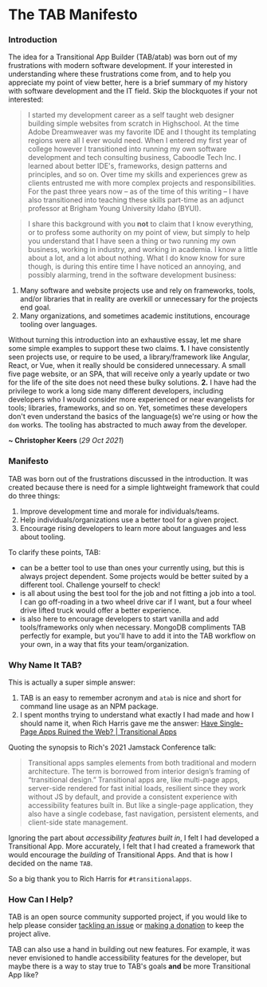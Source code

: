 # The TAB Manifesto

### Introduction
The idea for a Transitional App Builder (TAB/atab) was born out of my frustrations with modern software development. If your interested in understanding where these frustrations come from, and to help you appreciate my point of view better, here is a brief summary of my history with software development and the IT field. Skip the blockquotes if your not interested:

> I started my development career as a self taught web designer building simple websites from scratch in Highschool. At the time Adobe Dreamweaver was my favorite IDE and I thought its templating regions were all I ever would need. When I entered my first year of college however I transitioned into running my own software development and tech consulting business, Caboodle Tech Inc. I learned about better IDE's, frameworks, design patterns and principles, and so on. Over time my skills and experiences grew as clients entrusted me with more complex projects and responsibilities. For the past three years now &ndash; as of the time of this writing &ndash; I have also transitioned into teaching these skills part-time as an adjunct professor at Brigham Young University Idaho (BYUI).

> I share this background with you **not** to claim that I know everything, or to profess some authority on my point of view, but simply to help you understand that I have seen a thing or two running my own business, working in industry, and working in academia. I know a little about a lot, and a lot about nothing. What I do know know for sure though, is during this entire time I have noticed an annoying, and possibly alarming, trend in the software development business:

1. Many software and website projects use and rely on frameworks, tools, and/or libraries that in reality are overkill or unnecessary for the projects end goal.
2. Many organizations, and sometimes academic institutions, encourage tooling over languages.

Without turning this introduction into an exhaustive essay, let me share some simple examples to support these two claims. **1.** I have consistently seen projects use, or require to be used, a library/framework like Angular, React, or Vue, when it really should be considered unnecessary. A small five page website, or an SPA, that will receive only a yearly update or two for the life of the site does not need these bulky solutions. **2.** I have had the privilege to work a long side many different developers, including developers who I would consider more experienced or near evangelists for tools; libraries, frameworks, and so on. Yet, sometimes these developers don't even understand the basics of the language(s) we're using or how the `dom` works. The tooling has abstracted to much away from the developer.

**~ Christopher Keers** (*29 Oct 2021*)

### Manifesto
TAB was born out of the frustrations discussed in the introduction. It was created because there is need for a simple lightweight framework that could do three things:

1. Improve development time and morale for individuals/teams.
2. Help individuals/organizations use a better tool for a given project.
3. Encourage rising developers to learn more about languages and less about tooling.

To clarify these points, TAB:

- can be a better tool to use than ones your currently using, but this is always project dependent. Some projects would be better suited by a different tool. Challenge yourself to check!
- is all about using the best tool for the job and not fitting a job into a tool. I can go off-roading in a two wheel drive car if I want, but a four wheel drive lifted truck would offer a better experience. 
- is also here to encourage developers to start vanilla and add tools/frameworks only when necessary. MongoDB compliments TAB perfectly for example, but you'll have to add it into the TAB workflow on your own, in a way that fits your team/organization.

### Why Name It TAB?
This is actually a super simple answer:

1. TAB is an easy to remember acronym and `atab` is nice and short for command line usage as an NPM package.
2. I spent months trying to understand what exactly I had made and how I should name it, when Rich Harris gave me the answer: [Have Single-Page Apps Ruined the Web? | Transitional Apps](https://youtu.be/860d8usGC0o)

Quoting the synopsis to Rich's 2021 Jamstack Conference talk:

> Transitional apps samples elements from both traditional and modern architecture. The term is borrowed from interior design’s framing of “transitional design.” Transitional apps are, like multi-page apps, server-side rendered for fast initial loads, resilient since they work without JS by default, and provide a consistent experience with accessibility features built in. But like a single-page application, they also have a single codebase, fast navigation, persistent elements, and client-side state management.

Ignoring the part about *accessibility features built in*, I felt I had developed a Transitional App. More accurately, I felt that I had created a framework that would encourage the *building* of Transitional Apps. And that is how I decided on the name `TAB`.

So a big thank you to Rich Harris for `#transitionalapps`.

### How Can I Help?
TAB is an open source community supported project, if you would like to help please consider <a href="https://github.com/caboodle-tech/transitional-app-builder/issues" target="_blank">tackling an issue</a> or <a href="https://ko-fi.com/caboodletech" target="_blank">making a donation</a> to keep the project alive.

TAB can also use a hand in building out new features. For example, it was never envisioned to handle accessibility features for the developer, but maybe there is a way to stay true to TAB's goals **and** be more Transitional App like?